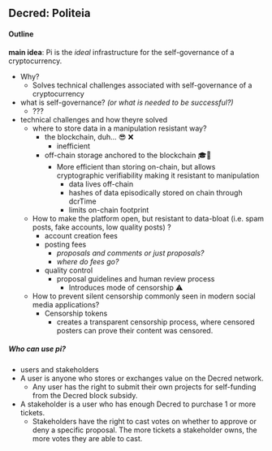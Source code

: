 ## Decred: Politeia

#### Outline



**main idea**: Pi is the _ideal_ infrastructure for the self-governance of a cryptocurrency.

- Why?
  - Solves technical challenges associated with self-governance of a cryptocurrency
- what is self-governance? _(or what is needed to be successful?)_
  - ???
- technical challenges and how theyre solved
  - where to store data in a manipulation resistant way?
    - the blockchain, duh... 😎 ❌
      - inefficient 
    - off-chain storage anchored to the blockchain 🎓💯 
      - More efficient than storing on-chain, but allows cryptographic verifiability making it resistant to manipulation
        - data lives off-chain
        - hashes of data episodically stored on chain through dcrTime
        - limits on-chain footprint
  - How to make the platform open, but resistant to data-bloat (i.e. spam posts, fake accounts, low quality posts) ?
    - account creation fees
    - posting fees
      - _proposals and comments or just proposals?_
      - _where do fees go?_
    - quality control
      - proposal guidelines and human review process
        - Introduces mode of censorship ⚠️
  - How to prevent silent censorship commonly seen in modern social media applications?
    - Censorship tokens
      - creates a transparent censorship process, where censored posters can prove their content was censored.

##### Who can use pi?

-  users and stakeholders
  - A user is anyone who stores or exchanges value on the Decred network.
    - Any user has the right to submit their own projects for self-funding from the Decred block subsidy.
  - A stakeholder is a user who has enough Decred to purchase 1 or more tickets.
    - Stakeholders have the right to cast votes on whether to approve or deny a specific proposal. The more tickets a stakeholder owns, the more votes they are able to cast.